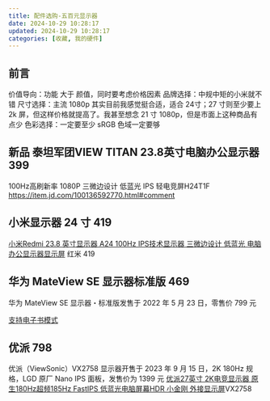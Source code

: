 ```yaml
---
title: 配件选购-五百元显示器
date: 2024-10-29 10:28:17
updated: 2024-10-29 10:28:17
categories: [收藏, 我的硬件]
---
```


## 前言

价值导向：功能 大于 颜值，同时要考虑价格因素
品牌选择：中规中矩的小米就不错
尺寸选择：主流 1080p 其实目前我感觉挺合适，适合 24寸；27 寸则至少要上 2k 屏，但这样价格就提高了。我甚至想念 21 寸 1080p，但是市面上这种商品有点少
色彩选择：一定要至少 sRGB 色域一定要够

## 新品 泰坦军团VIEW TITAN 23.8英寸电脑办公显示器 399

100Hz高刷新率 1080P 三微边设计 低蓝光 IPS 轻电竞屏H24T1F
https://item.jd.com/100136592770.html#comment

## 小米显示器 24 寸 419

[小米Redmi 23.8 英寸显示器 A24 100Hz IPS技术显示器 三微边设计 低蓝光 电脑办公显示器显示屏](https://item.jd.com/100071265059.html) 红米 419

## 华为 MateView SE 显示器标准版 469

华为 MateView SE 显示器・标准版发售于 2022 年 5 月 23 日，零售价 799 元

[支持电子书模式](https://item.jd.com/100058894647.html)

## 优派 798

优派（ViewSonic）VX2758 显示器开售于 2023 年 9 月 15 日，2K 180Hz 规格，LGD 原厂 Nano IPS 面板，发售价为 1399 元
[优派27英寸 2K电竞显示器 原生180Hz超频185Hz FastIPS 低蓝光电脑屏幕HDR 小金刚 外接显示屏](https://item.jd.com/100062649811.html)VX2758
